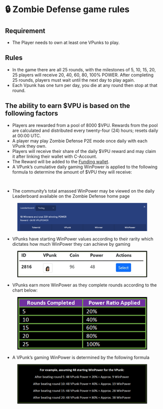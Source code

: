 # 🔒 Zombie Defense game rules

## **Requirement**

* The Player needs to own at least one VPunks to play.

## **Rules**

* In the game there are all 25 rounds, with the milestones of 5, 10, 15, 20, 25 players will receive 20, 40, 60, 80, 100% POWER. After completing 25 rounds, players must wait until the next day to play again.
* Each Vpunk has one turn per day, you die at any round then stop at that round.

## The ability to earn $VPU is based on the following factors

* Players are rewarded from a pool of 8000 $VPU. Rewards from the pool are calculated and distributed every twenty-four (24) hours; resets daily at 00:00 UTC.
* A player may play Zombie Defense P2E mode once daily with each VPunk they own.
* Players will receive their share of the daily $VPU reward and may claim it after linking their wallet with C-Account.
* The Reward will be added to the [Funding wallet](https://vefam.com/#/account/wallet).
* A VPunk’s cumulative daily gaming WinPower is applied to the following formula to determine the amount of $VPU they will receive:

<figure><img src="https://lh5.googleusercontent.com/AJDZZKfLN19EgSfJTheB7g_650thlev5po-Sl5XLtIBO3ZBidgR5k0aQ2GPW8gu0KKTXU7Vf1BWl6_wDKYGHodKDBaqkWakG5zbZnAYmu8KbbtGg6Ge3MlwcQVOsQSDDNoYF2rk5aeaWBFyiyDOFQ1g" alt=""><figcaption></figcaption></figure>

* The community’s total amassed WinPower may be viewed on the daily Leaderboard available on the Zombie Defense home page

<figure><img src="../../.gitbook/assets/image (23).png" alt=""><figcaption></figcaption></figure>

* VPunks have starting WinPower values according to their rarity which dictates how much WinPower they can achieve by gaming

<figure><img src="../../.gitbook/assets/1fsf.jpg" alt=""><figcaption></figcaption></figure>

* VPunks earn more WinPower as they complete rounds according to the chart below:

<figure><img src="../../.gitbook/assets/image (9).png" alt=""><figcaption></figcaption></figure>

* A VPunk’s gaming WinPower is determined by the following formula

<figure><img src="../../.gitbook/assets/image (30).png" alt=""><figcaption></figcaption></figure>
